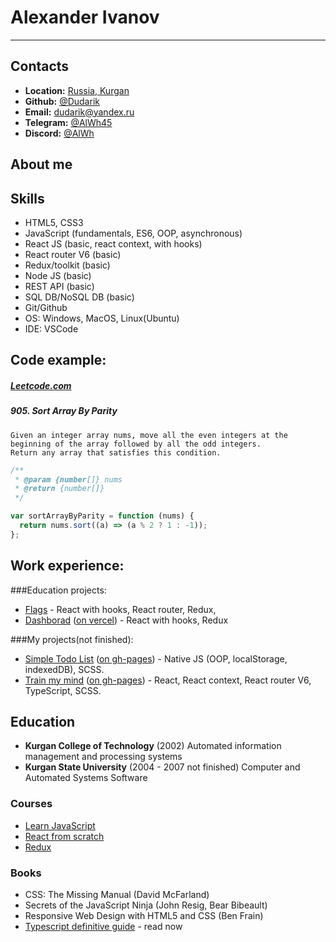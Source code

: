 # Alexander Ivanov

---

## Contacts

- **Location:** [Russia, Kurgan](https://www.google.com/maps/@55.4559652,65.3045688,12.01z)
- **Github:** [@Dudarik](https://github.com/Dudarik)
- **Email:** [dudarik@yandex.ru](mailto:dudarik@yandex.ru)
- **Telegram:** [@AlWh45](https://t.me/AlWh45)
- **Discord:** [@AlWh](https://discord.com/channels/AlWh#6445)

## About me

<!--TODO About me. This is so hard for me-->

## Skills

- HTML5, CSS3
- JavaScript (fundamentals, ES6, OOP, asynchronous)
- React JS (basic, react context, with hooks)
- React router V6 (basic)
- Redux/toolkit (basic)
- Node JS (basic)
- REST API (basic)
- SQL DB/NoSQL DB (basic)
- Git/Github
- OS: Windows, MacOS, Linux(Ubuntu)
- IDE: VSCode

## Code example:

##### [Leetcode.com](https://leetcode.com/problems/sort-array-by-parity/)

##### 905. Sort Array By Parity

    Given an integer array nums, move all the even integers at the beginning of the array followed by all the odd integers.
    Return any array that satisfies this condition.

```javascript
/**
 * @param {number[]} nums
 * @return {number[]}
 */

var sortArrayByParity = function (nums) {
  return nums.sort((a) => (a % 2 ? 1 : -1));
};
```

## Work experience:

###Education projects:

- [Flags](https://github.com/Dudarik/react-flags) - React with hooks, React router, Redux,
- [Dashborad](https://github.com/Dudarik/dashboard-app-react-redux) ([on vercel](https://dashboard-app-react-redux.vercel.app/)) - React with hooks, Redux

###My projects(not finished):

- [Simple Todo List](https://github.com/Dudarik/simpleTodo2) ([on gh-pages](https://dudarik.github.io/simpleTodo2/)) - Native JS (OOP, localStorage, indexedDB), SCSS.
- [Train my mind](https://github.com/Dudarik/train-my-mind-react) ([on gh-pages](https://dudarik.github.io/train-my-mind-react/)) - React, React context, React router V6, TypeScript, SCSS.

## Education

- **Kurgan College of Technology** (2002)
  Automated information management and processing systems
- **Kurgan State University** (2004 - 2007 not finished)
  Computer and Automated Systems Software

### Courses

- [Learn JavaScript](https://learn.javascript.ru/)
- [React from scratch](https://www.udemy.com/course/react-from-scratch/)
- [Redux](https://stepik.org/course/113714/syllabus)

### Books

- CSS: The Missing Manual (David McFarland)
- Secrets of the JavaScript Ninja (John Resig, Bear Bibeault)
- Responsive Web Design with HTML5 and CSS (Ben Frain)
- [Typescript definitive guide](https://typescript-definitive-guide.ru/) - read now

